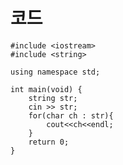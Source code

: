 # 코드

    #include <iostream>
    #include <string>

    using namespace std;

    int main(void) {
        string str;
        cin >> str;
        for(char ch : str){
            cout<<ch<<endl;
        }
        return 0;
    }
